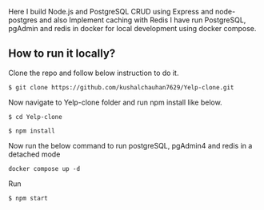 Here I build Node.js and PostgreSQL CRUD using Express and node-postgres and also Implement caching with Redis I have run PostgreSQL, pgAdmin and redis in docker for local development using docker compose.

## How to run it locally?
Clone the repo and follow below instruction to do it.

```
$ git clone https://github.com/kushalchauhan7629/Yelp-clone.git
```
Now navigate to Yelp-clone folder and run npm install like below.
```
$ cd Yelp-clone

$ npm install
```
Now run the below command to run postgreSQL, pgAdmin4 and redis in a detached mode

```
docker compose up -d
```

Run
```
$ npm start
```